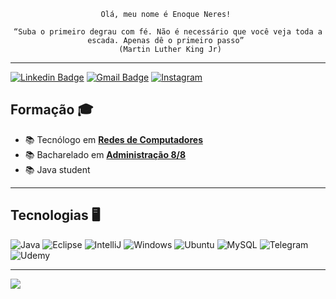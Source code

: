  <p align="center"><code>Olá, meu nome é Enoque Neres! </code></p> 
<p align="center"><code>“Suba o primeiro degrau com fé. Não é necessário que você veja toda a escada. Apenas dê o primeiro passo” 
 (Martin Luther King Jr)</code></p>
 
--- 

[![Linkedin Badge](https://img.shields.io/badge/-LinkedIn-blue?style=for-the-badge&logo=Linkedin&logoColor=white&link=https://www.linkedin.com/in/ketilly-queiroz-928825234/)](https://www.linkedin.com/in/enoqueneres/)
[![Gmail Badge](https://img.shields.io/badge/-Gmail-c14438?style=for-the-badge&logo=Gmail&logoColor=white&link=mailto:enoque.sneres@gmail.com)](mailto:enoque.sneres@gmail.com)
[![Instagram](https://img.shields.io/badge/Instagram-E4405F?style=for-the-badge&logo=instagram&logoColor=white)](https://www.instagram.com/enq_neres_/)

## Formação 🎓

- :books: Tecnólogo em [**Redes de Computadores**](https://estacio.br/cursos/graduacao/redes-de-computadores)
- :books: Bacharelado em [**Administração 8/8**](https://ufdpar.edu.br/)
- :books: Java student

---

 ## Tecnologias 🖥


  ![Java](https://img.shields.io/badge/Java-ED8B00?style=for-the-badge&logo=openjdk&logoColor=white)
  ![Eclipse](https://img.shields.io/badge/Eclipse-2C2255?style=for-the-badge&logo=eclipse&logoColor=white)
  ![IntelliJ](https://img.shields.io/badge/IntelliJ_IDEA-000000.svg?style=for-the-badge&logo=intellij-idea&logoColor=white)
  ![Windows](https://img.shields.io/badge/Windows-0078D6?style=for-the-badge&logo=windows&logoColor=white)
  ![Ubuntu](https://img.shields.io/badge/Ubuntu-E95420?style=for-the-badge&logo=ubuntu&logoColor=white)
  ![MySQL](https://img.shields.io/badge/MySQL-005C84?style=for-the-badge&logo=mysql&logoColor=white)
  ![Telegram](https://img.shields.io/badge/Telegram-2CA5E0?style=for-the-badge&logo=telegram&logoColor=white)
  ![Udemy](https://img.shields.io/badge/Udemy-EC5252?style=for-the-badge&logo=Udemy&logoColor=white)

  
  ---
  
  <a align="center" href="https://github.com/anuraghazra/github-readme-stats" align="center">
    <img align="center" src="https://github-readme-stats.vercel.app/api?username=enqneres&show_icons=true&count_private=true&theme=radical&hide=issues" />
  </a> 
  

